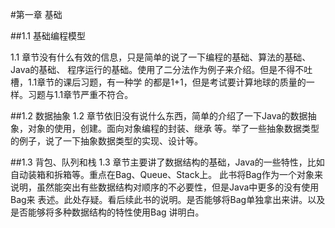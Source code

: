 #第一章 基础

##1.1 基础编程模型

1.1 章节没有什么有效的信息，只是简单的说了一下编程的基础、算法的基础、Java的基础、
程序运行的基础。使用了二分法作为例子来介绍。但是不得不吐槽，1.1章节的课后习题，有一种学
的都是1+1，但是考试要计算地球的质量的一样。习题与1.1章节严重不符合。

##1.2 数据抽象
1.2 章节依旧没有说什么东西，简单的介绍了一下Java的数据抽象，对象的使用，创建。面向对象编程的封装、继承
等。举了一些抽象数据类型的例子，说了一下抽象数据类型的实现、设计等。

##1.3 背包、队列和栈
1.3 章节主要讲了数据结构的基础，Java的一些特性，比如自动装箱和拆箱等。重点在Bag、Queue、Stack上。
此书将Bag作为一个对象来说明，虽然能突出有些数据结构对顺序的不必要性，但是Java中更多的没有使用Bag来
表述。此处存疑。看后续此书的说明。是否能够将Bag单独拿出来讲。以及是否能够将多种数据结构的特性使用Bag
讲明白。

